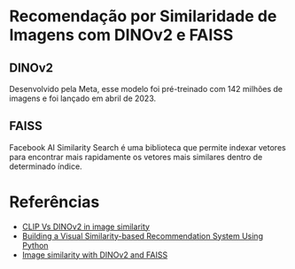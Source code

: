 # Recomendação por Similaridade de Imagens com DINOv2 e FAISS

## DINOv2
Desenvolvido pela Meta, esse modelo foi pré-treinado com 142 milhões de imagens e foi lançado em abril de 2023.

## FAISS
Facebook AI Similarity Search é uma biblioteca que permite indexar vetores para encontrar mais rapidamente os vetores mais similares dentro de determinado índice.

# Referências
- [CLIP Vs DINOv2 in image similarity](https://medium.com/aimonks/clip-vs-dinov2-in-image-similarity-6fa5aa7ed8c6)
- [Building a Visual Similarity-based Recommendation System Using Python](https://medium.com/geekculture/building-a-visual-similarity-based-recommendation-system-using-python-872a5bea568e)
- [Image similarity with DINOv2 and FAISS](https://medium.com/aimonks/image-similarity-with-dinov2-and-faiss-741744bc5804)
